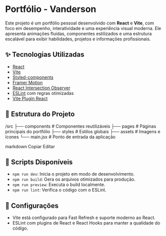 # Portfólio - Vanderson

Este projeto é um portfólio pessoal desenvolvido com **React** e **Vite**, com foco em desempenho, interatividade e uma experiência visual moderna. Ele apresenta animações fluidas, componentes estilizados e uma estrutura escalável para exibir habilidades, projetos e informações profissionais.

## ✨ Tecnologias Utilizadas

- [React](https://reactjs.org/)
- [Vite](https://vitejs.dev/)
- [Styled-components](https://styled-components.com/)
- [Framer Motion](https://www.framer.com/motion/)
- [React Intersection Observer](https://www.npmjs.com/package/react-intersection-observer)
- [ESLint](https://eslint.org/) com regras otimizadas
- [Vite Plugin React](https://github.com/vitejs/vite-plugin-react)

## 📂 Estrutura do Projeto

/src
├── components # Componentes reutilizáveis
├── pages # Páginas principais do portfólio
├── styles # Estilos globais
├── assets # Imagens e ícones
└── main.jsx # Ponto de entrada da aplicação

markdown
Copiar
Editar

## 🚀 Scripts Disponíveis

- `npm run dev`: Inicia o projeto em modo de desenvolvimento.
- `npm run build`: Gera os arquivos otimizados para produção.
- `npm run preview`: Executa o build localmente.
- `npm run lint`: Verifica o código com o ESLint.

## 🔧 Configurações

- Vite está configurado para Fast Refresh e suporte moderno ao React.
- ESLint com plugins de React e React Hooks para manter a qualidade do código.
